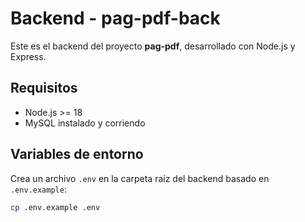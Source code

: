 # Backend - pag-pdf-back

Este es el backend del proyecto **pag-pdf**, desarrollado con Node.js y Express.

## Requisitos
- Node.js >= 18
- MySQL instalado y corriendo

## Variables de entorno
Crea un archivo `.env` en la carpeta raíz del backend basado en `.env.example`:

```bash
cp .env.example .env